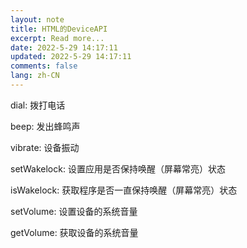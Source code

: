 ```yaml
---
layout: note
title: HTML的DeviceAPI
excerpt: Read more...
date: 2022-5-29 14:17:11
updated: 2022-5-29 14:17:11
comments: false
lang: zh-CN
---
```


dial: 拨打电话

beep: 发出蜂鸣声

vibrate: 设备振动

setWakelock: 设置应用是否保持唤醒（屏幕常亮）状态

isWakelock: 获取程序是否一直保持唤醒（屏幕常亮）状态

setVolume: 设置设备的系统音量

getVolume: 获取设备的系统音量
  